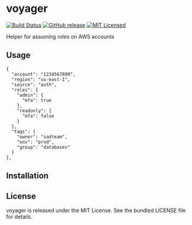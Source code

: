 voyager
=========

[![Build Status](https://img.shields.io/travis/com/akerl/voyager.svg)](https://travis-ci.com/akerl/voyager)
[![GitHub release](https://img.shields.io/github/release/akerl/voyager.svg)](https://github.com/akerl/voyager/releases)
[![MIT Licensed](https://img.shields.io/badge/license-MIT-green.svg)](https://tldrlegal.com/license/mit-license)

Helper for assuming roles on AWS accounts

## Usage

```
{
  "account": "1234567890",
  "region": "us-east-1",
  "source": "auth",
  "roles": {
    "admin": {
      "mfa": true
    },
    "readonly": {
      "mfa": false
    }
  },
  "tags": {
    "owner": "sadteam",
    "env": "prod",
    "group": "databases"
  }
},
```

## Installation

## License

voyager is released under the MIT License. See the bundled LICENSE file for details.
